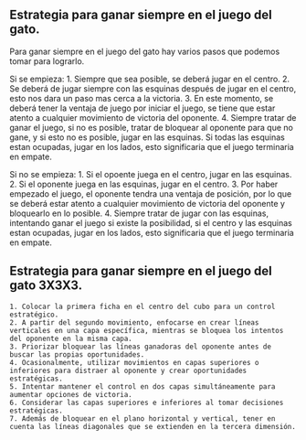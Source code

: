 ## Estrategia para ganar siempre en el juego del gato.

Para ganar siempre en el juego del gato hay varios pasos que podemos tomar para lograrlo.

Si se empieza:
    1. Siempre que sea posible, se deberá jugar en el centro.
    2. Se deberá de jugar siempre con las esquinas después de jugar en el centro, esto nos dara un paso mas cerca a la victoria.
    3. En este momento, se deberá tener la ventaja de juego por iniciar el juego, se tiene que estar atento a cualquier movimiento de victoria del oponente.
    4. Siempre tratar de ganar el juego, si no es posible, tratar de bloquear al oponente para que no gane, y si esto no es posible, jugar en las esquinas. Si todas las esquinas estan ocupadas, jugar en los lados, esto significaria que el juego terminaria en empate.

Si no se empieza:
    1. Si el opoente juega en el centro, jugar en las esquinas.
    2. Si el oponente juega en las esquinas, jugar en el centro.
    3. Por haber empezado el juego, el oponente tendra una ventaja de posición, por lo que se deberá estar atento a cualquier movimiento de victoria del oponente y bloquearlo en lo posible.
    4. Siempre tratar de jugar con las esquinas, intentando ganar el juego si existe la posibilidad, si el centro y las esquinas estan ocupadas, jugar en los lados, esto significaria que el juego terminaria en empate.

## Estrategia para ganar siempre en el juego del gato 3X3X3.
    1. Colocar la primera ficha en el centro del cubo para un control estratégico.
    2. A partir del segundo movimiento, enfocarse en crear líneas verticales en una capa específica, mientras se bloquea los intentos del oponente en la misma capa.
    3. Priorizar bloquear las líneas ganadoras del oponente antes de buscar las propias oportunidades.
    4. Ocasionalmente, utilizar movimientos en capas superiores o inferiores para distraer al oponente y crear oportunidades estratégicas.
    5. Intentar mantener el control en dos capas simultáneamente para aumentar opciones de victoria.
    6. Considerar las capas superiores e inferiores al tomar decisiones estratégicas.
    7. Además de bloquear en el plano horizontal y vertical, tener en cuenta las líneas diagonales que se extienden en la tercera dimensión.

